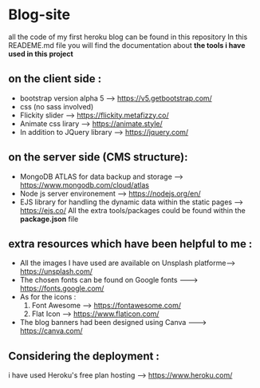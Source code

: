 # Blog-site
all the code of my first heroku blog can be found in this repository
In this READEME.md file you will find the documentation about **the tools i have used in this project**  
## on the client side :
- bootstrap version alpha 5 --> https://v5.getbootstrap.com/
- css (no sass involved)
- Flickity slider --> https://flickity.metafizzy.co/
- Animate css lirary --> https://animate.style/
- In addition to JQuery library --> https://jquery.com/

## on the server side (CMS structure):
- MongoDB ATLAS for data backup and storage --> https://www.mongodb.com/cloud/atlas
- Node js server environement -->  https://nodejs.org/en/
- EJS library for handling the dynamic data within the static pages --> https://ejs.co/
All the extra tools/packages could be found within the **package.json** file

## extra resources which have been helpful to me :
- All the images I have used are available on Unsplash platforme--> https://unsplash.com/
- The chosen fonts can be found on Google fonts --->  https://fonts.google.com/
- As for the icons : 
    1. Font Awesome --> https://fontawesome.com/ 
    2. Flat Icon --> https://www.flaticon.com/
- The blog banners had been designed using Canva ---> https://canva.com/

## Considering the deployment :
i have used Heroku's free plan hosting  --> https://www.heroku.com/
